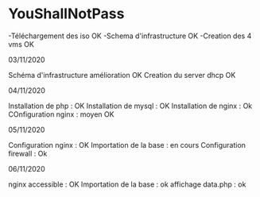 # YouShallNotPass
-Téléchargement des iso OK
-Schema d'infrastructure OK
-Creation des 4 vms OK


03/11/2020

Schéma d'infrastructure amélioration OK
Creation du server dhcp OK

04/11/2020

Installation de php : OK
Installation de mysql : OK
Installation de nginx : Ok
COnfiguration nginx : moyen OK

05/11/2020

Configuration nginx : OK
Importation de la base :  en cours 
Configuration firewall : Ok 

06/11/2020

nginx accessible : OK
Importation de la base :  ok 
affichage data.php : ok

